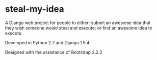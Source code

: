 steal-my-idea
=============

A Django web project for people to either: submit an awesome idea that they wish someone would steal and execute; or find an awesome idea to execute.

Developed in Python 2.7 and Django 1.5.4

Designed with the assistance of Bootstrap 2.3.2 
